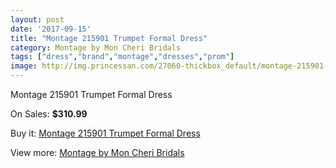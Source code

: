 ```yaml
---
layout: post
date: '2017-09-15'
title: "Montage 215901 Trumpet Formal Dress"
category: Montage by Mon Cheri Bridals
tags: ["dress","brand","montage","dresses","prom"]
image: http://img.princessan.com/27060-thickbox_default/montage-215901-trumpet-formal-dress.jpg
---
```

Montage 215901 Trumpet Formal Dress

On Sales: **$310.99**
<a href="https://www.princessan.com/en/12368-montage-215901-trumpet-formal-dress.html"><amp-img layout="responsive" width="600" height="600" src="//img.princessan.com/27060-thickbox_default/montage-215901-trumpet-formal-dress.jpg" alt="Montage 215901 Trumpet Formal Dress 0" /></a>
<a href="https://www.princessan.com/en/12368-montage-215901-trumpet-formal-dress.html"><amp-img layout="responsive" width="600" height="600" src="//img.princessan.com/27063-thickbox_default/montage-215901-trumpet-formal-dress.jpg" alt="Montage 215901 Trumpet Formal Dress 1" /></a>
<a href="https://www.princessan.com/en/12368-montage-215901-trumpet-formal-dress.html"><amp-img layout="responsive" width="600" height="600" src="//img.princessan.com/27062-thickbox_default/montage-215901-trumpet-formal-dress.jpg" alt="Montage 215901 Trumpet Formal Dress 2" /></a>
<a href="https://www.princessan.com/en/12368-montage-215901-trumpet-formal-dress.html"><amp-img layout="responsive" width="600" height="600" src="//img.princessan.com/27061-thickbox_default/montage-215901-trumpet-formal-dress.jpg" alt="Montage 215901 Trumpet Formal Dress 3" /></a>

Buy it: [Montage 215901 Trumpet Formal Dress](https://www.princessan.com/en/12368-montage-215901-trumpet-formal-dress.html "Montage 215901 Trumpet Formal Dress")

View more: [Montage by Mon Cheri Bridals](https://www.princessan.com/en/89- "Montage by Mon Cheri Bridals")